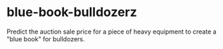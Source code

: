 blue-book-bulldozerz
==============================

Predict the auction sale price for a piece of heavy equipment to create a "blue book" for bulldozers.
